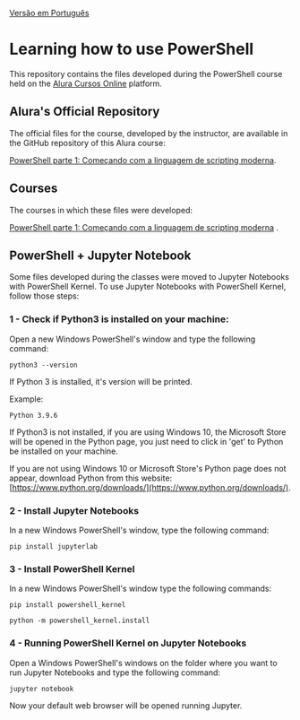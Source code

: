 [Versão em Português](README.md)

# Learning how to use PowerShell

This repository contains the files developed during the PowerShell course held on
the [Alura Cursos Online](https://alura.com.br) platform.

## Alura's Official Repository

The official files for the course, developed by the instructor, are available in the GitHub repository of this Alura
course:

[PowerShell parte 1: Começando com a linguagem de scripting moderna](https://github.com/alura-cursos/powershell).

## Courses

The courses in which these files were developed:

[PowerShell parte 1: Começando com a linguagem de scripting moderna](https://cursos.alura.com.br/course/powershell-parte1)
.

## PowerShell + Jupyter Notebook

Some files developed during the classes were moved to Jupyter Notebooks with PowerShell Kernel. To use Jupyter Notebooks
with PowerShell Kernel, follow those steps:

### 1 - Check if Python3 is installed on your machine:

Open a new Windows PowerShell's window and type the following command:

```
python3 --version
```

If Python 3 is installed, it's version will be printed.

Example:

```
Python 3.9.6
```

If Python3 is not installed, if you are using Windows 10, the Microsoft Store will be opened in the Python page, you
just need to click in 'get' to Python be installed on your machine.

If you are not using Windows 10 or Microsoft Store's Python page does not appear, download Python from this
website: [https://www.python.org/downloads/](https://www.python.org/downloads/).

### 2 - Install Jupyter Notebooks

In a new Windows PowerShell's window, type the following command:

```
pip install jupyterlab
```

### 3 - Install PowerShell Kernel

In a new Windows PowerShell's window type the following commands:

```
pip install powershell_kernel
```

```
python -m powershell_kernel.install
```

### 4 - Running PowerShell Kernel on Jupyter Notebooks

Open a Windows PowerShell's windows on the folder where you want to run Jupyter Notebooks and type the following
command:

```
jupyter notebook
```

Now your default web browser will be opened running Jupyter.